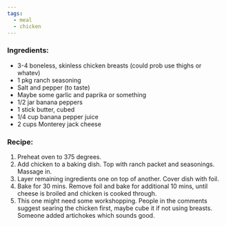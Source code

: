 ```yaml
---
tags:
  - meal
  - chicken
---
```

### Ingredients:
- 3-4 boneless, skinless chicken breasts (could prob use thighs or whatev)
- 1 pkg ranch seasoning
- Salt and pepper (to taste)
- Maybe some garlic and paprika or something
- 1/2 jar banana peppers
- 1 stick butter, cubed
- 1/4 cup banana pepper juice
- 2 cups Monterey jack cheese

### Recipe:
1. Preheat oven to 375 degrees.
2. Add chicken to a baking dish. Top with ranch packet and seasonings. Massage in. 
3. Layer remaining ingredients one on top of another. Cover dish with foil.
4. Bake for 30 mins. Remove foil and bake for additional 10 mins, until cheese is broiled and chicken is cooked through. 
5. This one might need some workshopping. People in the comments suggest searing the chicken first, maybe cube it if not using breasts. Someone added artichokes which sounds good. 